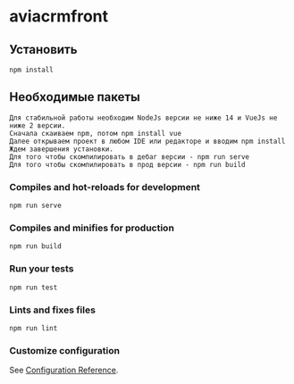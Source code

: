 # aviacrmfront

## Установить 
```
npm install
```

## Необходимые пакеты
```
Для стабильной работы необходим NodeJs версии не ниже 14 и VueJs не ниже 2 версии. 
Сначала скаиваем npm, потом npm install vue 
Далее открываем проект в любом IDE или редакторе и вводим npm install
Ждем завершения установки. 
Для того чтобы скомпилировать в дебаг версии - npm run serve 
Для того чтобы скомпилировать в прод версии - npm run build
```

### Compiles and hot-reloads for development
```
npm run serve
```

### Compiles and minifies for production
```
npm run build
```

### Run your tests
```
npm run test
```

### Lints and fixes files
```
npm run lint
```

### Customize configuration
See [Configuration Reference](https://cli.vuejs.org/config/).
